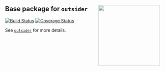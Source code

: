 
Base package for `outsider` <img src="https://raw.githubusercontent.com/AntonelliLab/outsider/master/logo.png" height="200" align="right"/>
----

[![Build Status](https://travis-ci.org/AntonelliLab/outsider.base.svg?branch=master)](https://travis-ci.org/AntonelliLab/outsider.base) [![Coverage Status](https://coveralls.io/repos/github/AntonelliLab/outsider.base/badge.svg?branch=master)](https://coveralls.io/github/AntonelliLab/outsider.base?branch=master)


See [`outsider`](https://github.com/AntonelliLab/outsider) for more details.
